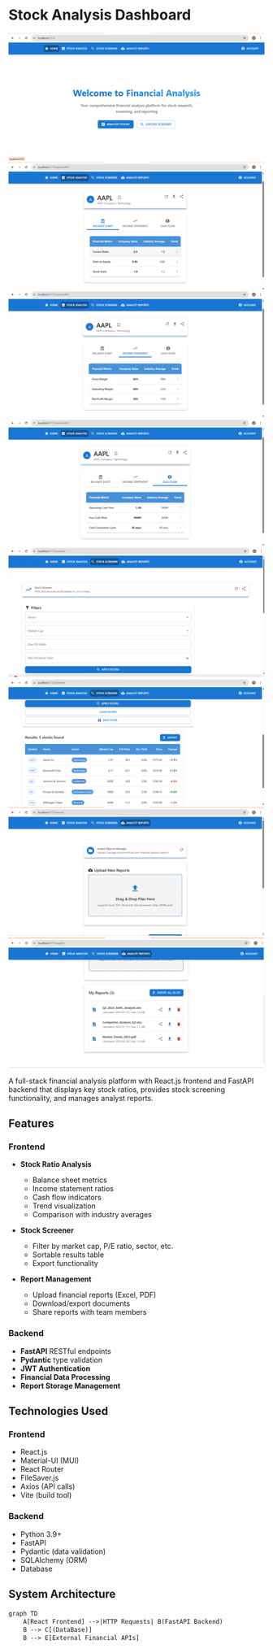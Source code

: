 # Stock Analysis Dashboard

![Dashboard Preview](./image/page1.png)
![Dashboard Preview](./image/page2.1.png) 
![Dashboard Preview](./image/page2.2.png) 
![Dashboard Preview](./image/page2.3.png) 
![Dashboard Preview](./image/page3.1.png) 
![Dashboard Preview](./image/page3.2.png) 
![Dashboard Preview](./image/page4.1.png) 
![Dashboard Preview](./image/page4.2.png)  

A full-stack financial analysis platform with React.js frontend and FastAPI backend that displays key stock ratios, provides stock screening functionality, and manages analyst reports.

## Features

### Frontend
- **Stock Ratio Analysis**
  - Balance sheet metrics
  - Income statement ratios
  - Cash flow indicators
  - Trend visualization
  - Comparison with industry averages

- **Stock Screener**
  - Filter by market cap, P/E ratio, sector, etc.
  - Sortable results table
  - Export functionality

- **Report Management**
  - Upload financial reports (Excel, PDF)
  - Download/export documents
  - Share reports with team members

### Backend
- **FastAPI** RESTful endpoints
- **Pydantic** type validation
- **JWT Authentication**
- **Financial Data Processing**
- **Report Storage Management**

## Technologies Used

### Frontend
- React.js
- Material-UI (MUI)
- React Router
- FileSaver.js
- Axios (API calls)
- Vite (build tool)

### Backend
- Python 3.9+
- FastAPI
- Pydantic (data validation)
- SQLAlchemy (ORM)
- Database

## System Architecture

```mermaid
graph TD
    A[React Frontend] -->|HTTP Requests| B(FastAPI Backend)
    B --> C[(DataBase)]
    B --> E[External Financial APIs]